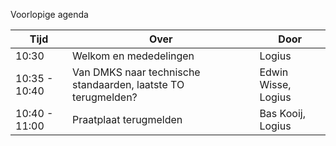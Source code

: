 Voorlopige agenda

|  Tijd          | Over                                                          | Door                       |
|----------------|---------------------------------------------------------------|----------------------------|
|  10:30         | Welkom en mededelingen                                        | Logius                     |
|  10:35 - 10:40 | Van DMKS naar technische standaarden, laatste TO terugmelden? | Edwin Wisse, Logius        |
|  10:40 - 11:00 | Praatplaat terugmelden                                        | Bas Kooij, Logius          |
